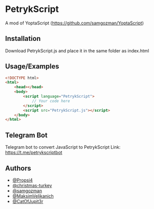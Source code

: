 
# PetrykScript

A mod of YoptaScript (https://github.com/samgozman/YoptaScript)


## Installation

Download PetrykScript.js and place it in the same folder as index.html

    
## Usage/Examples


```html
<!DOCTYPE html>
<html>
    <head></head>
    <body>
        <script language="PetrykScript">
            // Your code here 
        </script>
        <script src="PetrykScript.js"></script>
    </body>
</html>
```


## Telegram Bot
Telegram bot to convert JavaScript to PetrykScript
Link: https://t.me/petrykscriptbot
## Authors
- [@Propsi4](https://www.github.com/propsi4)
- [@christmas-turkey](https://www.github.com/christmas-turkey)
- [@samgozman](https://github.com/samgozman)
- [@MaksimVelikanich](https://www.github.com/MaksimVelikanich)
- [@CatOfJupit3r](https://github.com/CatOfJupit3r)


